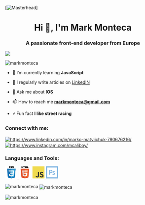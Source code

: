 [![Masterhead](https://media.tenor.com/S7fBzpUYjoAAAAAd/banner.gif)]
<h1 align="center">Hi 👋, I'm Mark Monteca</h1>
<h3 align="center">A passionate front-end developer from Europe</h3>
<img style="-webkit-user-select:none; display:block; margin:auto; padding:env(safe-area-inset-top) env(safe-area-inset-right) env(safe-area-inset-bottom) env(safe-area-inset-left);" src="https://media.tenor.com/CrWHpzxIZYEAAAAC/cat-typing-gif.gif">

<p align="left"> <img src="https://komarev.com/ghpvc/?username=markmonteca&label=Profile%20views&color=0e75b6&style=flat" alt="markmonteca" /> </p>

- 🌱 I’m currently learning **JavaScript**

- 📝 I regularly write articles on [LinkedIN](LinkedIN)

- 💬 Ask me about **IOS**

- 📫 How to reach me **markmonteca@gmail.com**

- ⚡ Fun fact **I like street racing**

<h3 align="left">Connect with me:</h3>
<p align="left">
<a href="https://linkedin.com/in/https://www.linkedin.com/in/marko-matviichuk-780676216/" target="blank"><img align="center" src="https://raw.githubusercontent.com/rahuldkjain/github-profile-readme-generator/master/src/images/icons/Social/linked-in-alt.svg" alt="https://www.linkedin.com/in/marko-matviichuk-780676216/" height="30" width="40" /></a>
<a href="https://instagram.com/https://www.instagram.com/mcaliboy/" target="blank"><img align="center" src="https://raw.githubusercontent.com/rahuldkjain/github-profile-readme-generator/master/src/images/icons/Social/instagram.svg" alt="https://www.instagram.com/mcaliboy/" height="30" width="40" /></a>
</p>

<h3 align="left">Languages and Tools:</h3>
<p align="left"> <a href="https://www.w3schools.com/css/" target="_blank" rel="noreferrer"> <img src="https://raw.githubusercontent.com/devicons/devicon/master/icons/css3/css3-original-wordmark.svg" alt="css3" width="40" height="40"/> </a> <a href="https://www.w3.org/html/" target="_blank" rel="noreferrer"> <img src="https://raw.githubusercontent.com/devicons/devicon/master/icons/html5/html5-original-wordmark.svg" alt="html5" width="40" height="40"/> </a> <a href="https://developer.mozilla.org/en-US/docs/Web/JavaScript" target="_blank" rel="noreferrer"> <img src="https://raw.githubusercontent.com/devicons/devicon/master/icons/javascript/javascript-original.svg" alt="javascript" width="40" height="40"/> </a> <a href="https://www.photoshop.com/en" target="_blank" rel="noreferrer"> <img src="https://raw.githubusercontent.com/devicons/devicon/master/icons/photoshop/photoshop-line.svg" alt="photoshop" width="40" height="40"/> </a> </p>

<p><img align="left" src="https://github-readme-stats.vercel.app/api/top-langs?username=markmonteca&show_icons=true&locale=en&layout=compact" alt="markmonteca" /></p>

<p>&nbsp;<img align="center" src="https://github-readme-stats.vercel.app/api?username=markmonteca&show_icons=true&locale=en" alt="markmonteca" /></p>

<p><img align="center" src="https://github-readme-streak-stats.herokuapp.com/?user=markmonteca&" alt="markmonteca" /></p>
